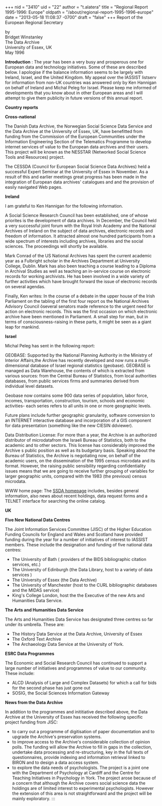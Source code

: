 +++
nid = "3410"
uid = "22"
author = "t.alatera"
title = "Regional Report 1995-1996: Europe"
oldpath = "/about/regional-report-1995-1996-europe"
date = "2013-05-18 11:08:37 -0700"
draft = "false"
+++
Report of the European Regional Secretary

by<br />
Bridget Winstanley<br />
The Data Archive<br />
University of Essex, UK<br />
May 1996


**Introduction**
:   The year has been a very busy and prosperous one for European data
    and technology initiatives. Some of these are described below. I
    apologise if the balance information seems to be largely with
    Ireland, Israel, and the United Kingdom. My appeal over the IASSIST
    listserv for information from non-UK countries was answered only by
    Ken Hannigan on behalf of Ireland and Michal Peleg for Israel.
    Please keep me informed of developments that you know about in other
    European areas and I will attempt to give them publicity in future
    versions of this annual report.

<!-- -->

**Country reports**

**Cross-national**

The Danish Data Archive, the Norwegian Social Science Data Service
    and the Data Archive at the University of Essex, UK, have benefitted
    from funding from the Commission of the European Communities under
    the Information Engineering Section of the Telematics Programme to
    develop internet services of value to the European data archives and
    their users. This project will be known as the NESSTAR (Networked
    Social Science Tools and Resources) project.
	
The CESSDA (Council for European Social Science Data Archives) held
    a successful Expert Seminar at the University of Essex in November.
    As a result of this and earlier meetings great progress has been
    made in the integration of European data archives' catalogues and
    and the provision of easily navigated Web pages.

**Ireland**

I am grateful to Ken Hannigan for the following information.

A Social Science Research Council has been established, one of whose
priorites is the development of data archives. In December, the Council
held a very successful joint forum with the Royal Irish Academy and the
National Archives of Ireland on the subject of data archives, electronic
records and freedom of information. It attracted almost one hundred
participants from a wide spectrum of interests including archives,
libraries and the social sciences. The proceedings will shortly be
available.

Mark Conrad of the US National Archives has spent the current academic
year as a Fulbright scholar in the Archives Department at University
College, Dublin. Mark has also been teaching a course leading to a
Diploma in Archival Studies as well as teaching an in-service course on
electronic records for working archivists. He has been involved in a
wide variety of further activities which have brought forward the issue
of electronic records on several agendas.

Finally, Ken writes: In the course of a debate in the upper house of the
Irish Parliament on the tabling of the first four report os the National
Archives Advisory Council ôseveral senators made reference to the urgent
need for action on electronic records. This was the first occasion on
which electronic archive have been mentioned in Parliament. A small step
for man, but in terms of consciousness-raising in these parts, it might
be seen as a giant leap for mankind.

**Israel**

Michal Peleg has sent in the following report:

GEOBASE: Supported by the National Planning Authority in the Ministry of
Interior Affairs,the Archive has recently developed and now runs a
multi-dimensional database of Israel regional statistics (geobase).
GEOBASE is managed as Data Warehouse, the contents of which is extracted
from various sources: from the Central Bureau of Statistics, from local
authorities databases, from public services firms and summaries derived
from individual level datasets.

Geobase now contains some 900 data series of population, labor force,
incomes, transportation, construction, tourism, schools and economic
activities- each series refers to all units in one or more geographic
levels.

Future plans include further geographic granularity, software conversion
to an INTERNET interactive database and incorporation of a GIS component
for data presentation (something like the new CIESIN ddviewer).

Data Distribution License: For more than a year, the Archive is an
authorized distributor of microdatafrom the Israeli Bureau of
Statistics, both to the academic and to other sectors. This license has
considerably improved the Archive s public position as well as its
budgetary basis. Speaking about the Bureau of Statistics, the Archive is
negotiating now, on behalf of the academic users, on the dissemination
of the 1995 census microdata and its format. However, the raising public
sensibility regarding confidentiality issues means that we are going to
receive further grouping of variables for larger geographic units,
compared with the 1983 (the previous) census microdata.

WWW home page: The [SSDA
homepage](http://www3.huji.ac.il/www_magar/il-home.htm) includes,
besides general information, also news about recent holdings, data
request forms and a TELNET interface for searching the online catalog.

**UK**

**Five New National Data Centres**

The Joint Information Services Committee (JISC) of the Higher Education
Funding Councils for England and Wales and Scotland have provided
funding during the year for a number of initiatives of interest to
IASSIST members. These include the designation and funding of five
national data centres:

-   The University of Bath ( providers of the BIDS bibliographic
    citation services, etc.)
-   The University of Edinburgh (the Data Library, host to a variety of
    data services )
-   The University of Essex (the Data Archive)
-   The University of Manchester (host to the CURL bibliographic
    databases and the MIDAS service)
-   King's College London, host the the Executive of the new Arts and
    Humanities Data Service.

**The Arts and Humanities Data Service**

The Arts and Humanities Data Service has designated three centres so far
under its umbrella. These are:

-   The History Data Service at the Data Archive, University of Essex
-   The Oxford Text Archive
-   The Archaeology Data Service at the University of York.

**ESRC Data Programmes**

The Economic and Social Research Council has continued to support a
large number of initiatives and programmes of value to our community.
These include:

-   ALCD (Analysis of Large and Complex Datasets) for which a call for
    bids for the second phase has just gone out
-   SOSIG, the Social Sciences Information Gateway

**News from the Data Archive**

In addition to the programmes and inititiative described above, the Data
Archive at the University of Essex has received the following specific
project funding from JISC:

-   to carry out a programme of digitisation of paper documentation and
    to upgrade the Archive's preservation systems.
-   to improve access to the Archive's considerable collection of
    opinion polls. The funding will allow the Archive to fill in gaps in
    the collection, undertake data processing and re-structuring, key in
    the full texts of questionnaires, provide indexing and information
    retrieval linked to BIRON and to design a data access system.
-   to explore the data needs of psychologists. The project is a joint
    one with the Department of Psychology at Cardiff and the Centre for
    Teaching Initiatives in Psychology in York. The project arose
    because of a concern that although the Archive covers social science
    data the holdings are of limited interest to experimental
    psychologists. However the extension of this area is not
    straightforward and the project will be mainly exploratory.
:::
